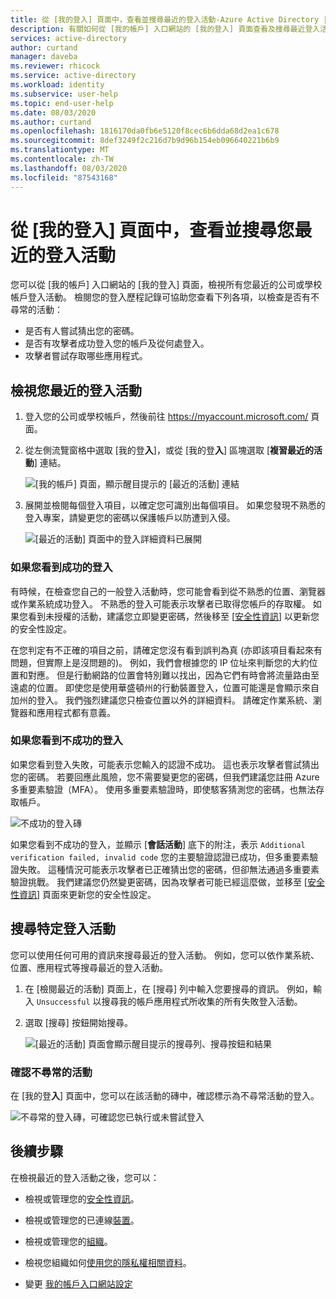 ```yaml
---
title: 從 [我的登入] 頁面中，查看並搜尋最近的登入活動-Azure Active Directory |Microsoft Docs
description: 有關如何從 [我的帳戶] 入口網站的 [我的登入] 頁面查看及搜尋最近登入活動的詳細資料。
services: active-directory
author: curtand
manager: daveba
ms.reviewer: rhicock
ms.service: active-directory
ms.workload: identity
ms.subservice: user-help
ms.topic: end-user-help
ms.date: 08/03/2020
ms.author: curtand
ms.openlocfilehash: 1816170da0fb6e5120f8cec6b6dda68d2ea1c678
ms.sourcegitcommit: 8def3249f2c216d7b9d96b154eb096640221b6b9
ms.translationtype: MT
ms.contentlocale: zh-TW
ms.lasthandoff: 08/03/2020
ms.locfileid: "87543168"
---
```

# <a name="view-and-search-your-recent-sign-in-activity-from-the-my-sign-ins-page"></a>從 [我的登入] 頁面中，查看並搜尋您最近的登入活動

您可以從 [我的帳戶] 入口網站的 [我的登入] 頁面，檢視所有您最近的公司或學校帳戶登入活動。 檢閱您的登入歷程記錄可協助您查看下列各項，以檢查是否有不尋常的活動：

- 是否有人嘗試猜出您的密碼。
- 是否有攻擊者成功登入您的帳戶及從何處登入。
- 攻擊者嘗試存取哪些應用程式。

## <a name="view-your-recent-sign-in-activity"></a>檢視您最近的登入活動

1. 登入您的公司或學校帳戶，然後前往 https://myaccount.microsoft.com/ 頁面。

2. 從左側流覽窗格中選取 [我的登**入**]，或從 [我的登**入**] 區塊選取 [**複習最近的活動**] 連結。

    ![[我的帳戶] 頁面，顯示醒目提示的 [最近的活動] 連結](media/my-account-portal/my-account-portal-sign-ins.png)

3. 展開並檢閱每個登入項目，以確定您可識別出每個項目。 如果您發現不熟悉的登入專案，請變更您的密碼以保護帳戶以防遭到入侵。

    ![[最近的活動] 頁面中的登入詳細資料已展開](media/my-account-portal-sign-ins-page/recent-activity.png)

### <a name="if-you-see-a-successful-sign-in"></a>如果您看到成功的登入

有時候，在檢查您自己的一般登入活動時，您可能會看到從不熟悉的位置、瀏覽器或作業系統成功登入。 不熟悉的登入可能表示攻擊者已取得您帳戶的存取權。 如果您看到未授權的活動，建議您立即變更密碼，然後移至 [[安全性資訊](https://mysignins.microsoft.com/security-info)] 以更新您的安全性設定。

在您判定有不正確的項目之前，請確定您沒有看到誤判為真 (亦即該項目看起來有問題，但實際上是沒問題的)。 例如，我們會根據您的 IP 位址來判斷您的大約位置和對應。 但是行動網路的位置會特別難以找出，因為它們有時會將流量路由至遠處的位置。 即使您是使用華盛頓州的行動裝置登入，位置可能還是會顯示來自加州的登入。 我們強烈建議您只檢查位置以外的詳細資料。 請確定作業系統、瀏覽器和應用程式都有意義。

### <a name="if-you-see-an-unsuccessful-sign-in"></a>如果您看到不成功的登入

如果您看到登入失敗，可能表示您輸入的認證不成功。 這也表示攻擊者嘗試猜出您的密碼。 若要回應此風險，您不需要變更您的密碼，但我們建議您註冊 Azure 多重要素驗證（MFA）。 使用多重要素驗證時，即使駭客猜測您的密碼，也無法存取帳戶。

![不成功的登入磚](media/my-account-portal-sign-ins-page/unsuccessful.png)

如果您看到不成功的登入，並顯示 [**會話活動**] 底下的附注，表示 `Additional verification failed, invalid code` 您的主要驗證認證已成功，但多重要素驗證失敗。 這種情況可能表示攻擊者已正確猜出您的密碼，但卻無法通過多重要素驗證挑戰。 我們建議您仍然變更密碼，因為攻擊者可能已經這麼做，並移至 [[安全性資訊](https://mysignins.microsoft.com/security-info)] 頁面來更新您的安全性設定。

## <a name="search-for-specific-sign-in-activity"></a>搜尋特定登入活動

您可以使用任何可用的資訊來搜尋最近的登入活動。 例如，您可以依作業系統、位置、應用程式等搜尋最近的登入活動。

1. 在 [檢閱最近的活動] 頁面上，在 [搜尋] 列中輸入您要搜尋的資訊。 例如，輸入 `Unsuccessful` 以搜尋我的帳戶應用程式所收集的所有失敗登入活動。

2. 選取 [搜尋] 按鈕開始搜尋。

    ![[最近的活動] 頁面會顯示醒目提示的搜尋列、搜尋按鈕和結果](media/my-account-portal-sign-ins-page/sign-in-search.png)

### <a name="confirm-unusual-activity"></a>確認不尋常的活動

在 [我的登**入**] 頁面中，您可以在該活動的磚中，確認標示為不尋常活動的登入。

![不尋常的登入磚，可確認您已執行或未嘗試登入](media/my-account-portal-sign-ins-page/this-wasnt-me.png)

## <a name="next-steps"></a>後續步驟

在檢視最近的登入活動之後，您可以：

- 檢視或管理您的[安全性資訊](user-help-security-info-overview.md)。

- 檢視或管理您的已連線[裝置](my-account-portal-devices-page.md)。

- 檢視或管理您的[組織](my-account-portal-organizations-page.md)。

- 檢視您組織如何[使用您的隱私權相關資料](my-account-portal-privacy-page.md)。

- 變更 [我的帳戶入口網站設定](my-account-portal-settings.md)
